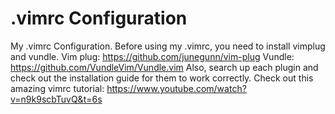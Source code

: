 # .vimrc Configuration
My .vimrc Configuration.
Before using my .vimrc, you need to install vimplug and vundle.
Vim plug: https://github.com/junegunn/vim-plug
Vundle: https://github.com/VundleVim/Vundle.vim
Also, search up each plugin and check out the installation guide for them to work correctly.
Check out this amazing vimrc tutorial: https://www.youtube.com/watch?v=n9k9scbTuvQ&t=6s
